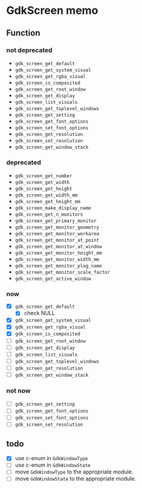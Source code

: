GdkScreen memo
==============

Function
--------

### not deprecated

* `gdk_screen_get_default`
* `gdk_screen_get_system_visual`
* `gdk_screen_get_rgba_visual`
* `gdk_screen_is_composited`
* `gdk_screen_get_root_window`
* `gdk_screen_get_display`
* `gdk_screen_list_visuals`
* `gdk_screen_get_toplevel_windows`
* `gdk_screen_get_setting`
* `gdk_screen_get_font_options`
* `gdk_screen_set_font_options`
* `gdk_screen_get_resolution`
* `gdk_screen_set_resolution`
* `gdk_screen_get_window_stack`

### deprecated

* `gdk_screen_get_number`
* `gdk_screen_get_width`
* `gdk_screen_get_height`
* `gdk_screen_get_width_mm`
* `gdk_screen_get_height_mm`
* `gdk_screen_make_display_name`
* `gdk_screen_get_n_monitors`
* `gdk_screen_get_primary_monitor`
* `gdk_screen_get_monitor_geometry`
* `gdk_screen_get_monitor_workarea`
* `gdk_screen_get_monitor_at_point`
* `gdk_screen_get_monitor_at_window`
* `gdk_screen_get_monitor_height_mm`
* `gdk_screen_get_monitor_width_mm`
* `gdk_screen_get_monitor_plug_name`
* `gdk_screen_get_monitor_scale_factor`
* `gdk_screen_get_active_window`

### now

* [x] `gdk_screen_get_default`
	+ [x] check NULL
* [x] `gdk_screen_get_system_visual`
* [x] `gdk_screen_get_rgba_visual`
* [x] `gdk_screen_is_composited`
* [ ] `gdk_screen_get_root_window`
* [ ] `gdk_screen_get_display`
* [ ] `gdk_screen_list_visuals`
* [ ] `gdk_screen_get_toplevel_windows`
* [ ] `gdk_screen_get_resolution`
* [ ] `gdk_screen_get_window_stack`

### not now

* [ ] `gdk_screen_get_setting`
* [ ] `gdk_screen_get_font_options`
* [ ] `gdk_screen_set_font_options`
* [ ] `gdk_screen_set_resolution`

todo
----

* [x] use c-enum in `GdkWindowType`
* [ ] use c-enum in `GdkWindowState`
* [ ] move `GdkWindowType` to the appropriate module.
* [ ] move `GdkWindowState` to the appropriate module.
